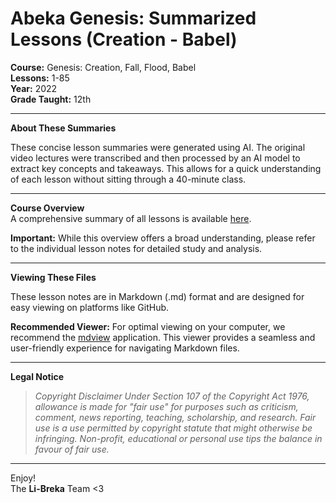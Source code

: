 # Abeka Genesis: Summarized Lessons (Creation - Babel)

**Course:** Genesis: Creation, Fall, Flood, Babel  
**Lessons:** 1-85  
**Year:** 2022  
**Grade Taught:** 12th

---

**About These Summaries**

These concise lesson summaries were generated using AI. The original video lectures were transcribed and then processed by an AI model to extract key concepts and takeaways. This allows for a quick understanding of each lesson without sitting through a 40-minute class.

---

**Course Overview**  
A comprehensive summary of all lessons is available [here](https://github.com/Li-breka/Genesis/blob/main/summary.md).

**Important:** While this overview offers a broad understanding, please refer to the individual lesson notes for detailed study and analysis.

---

**Viewing These Files**

These lesson notes are in Markdown (.md) format and are designed for easy viewing on platforms like GitHub.

**Recommended Viewer:** For optimal viewing on your computer, we recommend the [mdview](https://github.com/c3er/mdview) application. This viewer provides a seamless and user-friendly experience for navigating Markdown files.

---

**Legal Notice**

> *Copyright Disclaimer Under Section 107 of the Copyright Act 1976, allowance is made for "fair use" for purposes such as criticism, comment, news reporting, teaching, scholarship, and research. Fair use is a use permitted by copyright statute that might otherwise be infringing. Non-profit, educational or personal use tips the balance in favour of fair use.*

---

Enjoy!  
The **Li-Breka** Team <3
